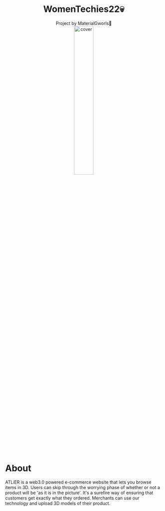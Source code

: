 <h1 align="center">WomenTechies22💀</h1>

<div align="center">
Project by MaterialGworls💅
</div>

<div align="center">
  <img width="35%" src="https://cdn.discordapp.com/attachments/960206228817063938/980096665270751242/upscaled-modified.png" alt="cover" />
  
</div>
<div>
 <h1>About</h1>
ATLiER is a web3.0 powered e-commerce website that lets you browse items in 3D.
Users can skip through the worrying phase of whether or not a 
product will be 'as it is in the picture'. It's a surefire way of ensuring
that customers get exactly what they ordered. Merchants can use 
our technology and upload 3D models of their product.
</div>
